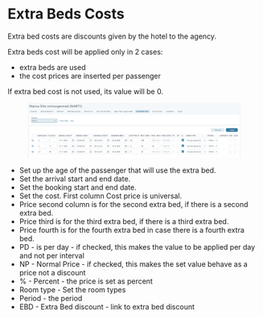 # Extra Beds Costs

Extra bed costs are discounts given by the hotel to the agency.&#x20;

Extra beds cost will be applied only in 2 cases:

* extra beds are used
* the cost prices are inserted per passenger

If extra bed cost is not used, its value will be 0.

<figure><img src="../../.gitbook/assets/image (63) (1).png" alt=""><figcaption></figcaption></figure>

* Set up the age of the passenger that will use the extra bed.&#x20;
* Set the arrival start and end date.
* Set the booking start and end date.&#x20;
* Set the cost. First column Cost price is universal.&#x20;
* Price second column is for the second extra bed, if there is a second extra bed.&#x20;
* Price third is for the third extra bed, if there is a third extra bed.&#x20;
* Price fourth is for the fourth extra bed in case there is a fourth extra bed.&#x20;
* PD - is per day - if checked, this makes the value to be applied per day and not per interval
* NP - Normal Price - if checked, this makes the set value behave as a price not a discount
* % - Percent - the price is set as percent
* Room type -  Set the room types
* Period - the period&#x20;
* EBD - Extra Bed discount - link to extra bed discount
